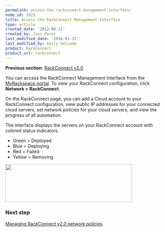 ```yaml
---
permalink: access-the-rackconnect-management-interface/
node_id: 2023
title: Access the RackConnect Management Interface
type: article
created_date: '2012-08-21'
created_by: Juan Perez
last_modified_date: '2016-01-21'
last_modified_by: Kelly Holcomb
product: RackConnect
product_url: rackconnect
---
```


**Previous section**: [RackConnect v2.0](/how-to/rackconnect-v20)

You can access the RackConnect Management Interface from the
[MyRackspace portal](https://my.rackspace.com/). To view your
RackConnect configuration, click **Network &gt; RackConnect**.

On the RackConnect page, you can add a Cloud account to your RackConnect
configuration, view public IP addresses for your connected cloud
servers, set network policies for your cloud servers, and view the
progress of all automation.

The interface displays the servers on your RackConnect account with
colored status indicators.

-   Green = Deployed
-   Blue = Deploying
-   Red = Failed
-   Yellow = Removing

<img src="{% asset_path rackconnect/access-the-rackconnect-management-interface/RackconnectCloudServersImage1.png %}" width="395" height="118" />


### Next step

[Managing RackConnect v2.0 network
policies](/how-to/managing-rackconnect-v20-network-policies)

